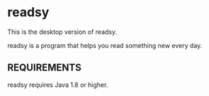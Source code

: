 readsy
======
This is the desktop version of readsy.

readsy is a program that helps you read something new every day.


REQUIREMENTS
------------
readsy requires Java 1.8 or higher.

